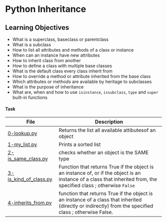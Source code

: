 # Python Inheritance

## Learning Objectives
* What is a superclass, baseclass or parentclass
* What is a subclass
* How to list all attributes and methods of a class or instance
* When can an instance have new attributes
* How to inherit class from another
* How to define a class with multiple base classes
* What is the default class every class inherit from
* How to override a method or attribute inherited from the base class
* Which attributes or methods are available by heritage to subclasses
* What is the purpose of inheritance
* What are, when and how to use ```isinstance```, ```issubclass```, ```type``` and ```super``` built-in functions


#### Task
| File          | Description|
| ------------- | -----------|
| [0-lookup.py]() | Returns the list all available attibutesof an object |
| [1-my_list.py]() | Prints a sorted list |
| [2-is_same_class.py]() | checks whether an object is the SAME	type |
| [3-is_kind_of_class.py]() | Function that returns True if the object is an instance of, or if the object is an instance of a class that inherited from, the specified class ; otherwise ```False```
| [4-inherits_from.py]() | function that returns True if the object is an instance of a class that inherited (directly or indirectly) from the specified class ; otherwise False.